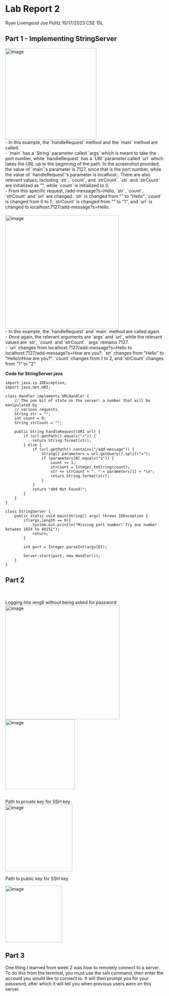 # Lab Report 2
Ryan Livengood
Joe Politz
10/17/2023
CSE 15L


## Part 1 - Implementing StringServer
<img width="288" alt="image" src="https://github.com/Waterblokey/cse15l-lab-reports/assets/118576768/a3ad778e-989d-48ef-93aa-c5a796af546d">
<br />
- In this example, the `handleRequest` method and the `main` method are called.
<br />
- `main` has a `String` parameter called `args` which is meant to take the port number, while `handleRequest` has a `URI` parameter called `url` which takes the URL up to the beginning of the path. In the screenshot provided, the value of `main`'s parameter is 7127, since that is the port number, while the value of `handleRequest`'s parameter is localhost:. There are also relevant values, including `str`, `count`, and `strCount`. `str` and `strCount` are initialized as "", while `count` is initialized to 0.
<br />
- From this specific request, /add-message?s=Hello, `str`, `count`, `strCount` and `url` are changed. `str` is changed from "" to "Hello", `count` is changed from 0 to 1, `strCount` is changed from "" to "1", and `url` is changed to localhost:7127/add-message?s=Hello.
<br />
<br />


<img width="359" alt="image" src="https://github.com/Waterblokey/cse15l-lab-reports/assets/118576768/21d40cc2-72dc-45fb-8054-89d799418ada">
<br />
- In this example, the `handleRequest` and `main` method are called again. 
<br />
- Once again, the relevant arguments are `args` and `url`, while the relevant values are `str`, `count` and `strCount`. `args` remains 7127.
<br />
- `url` changes from localhost:7127/add-message?s=Hello to localhost:7127/add-message?s=How are you?. `str` changes from "Hello" to "Hello\nHow are you?". `count` changes from 1 to 2, and `strCount` changes from "1" to "2"
<br />

**Code for StringServer.java**
```
import java.io.IOException;
import java.net.URI;

class Handler implements URLHandler {
    // The one bit of state on the server: a number that will be manipulated by
    // various requests.
    String str = "";
    int count = 0;
    String strCount = "";

    public String handleRequest(URI url) {
        if (url.getPath().equals("/")) {
            return String.format(str);
        } else {
            if (url.getPath().contains("/add-message")) {
                String[] parameters = url.getQuery().split("=");
                if (parameters[0].equals("s")) {
                    count += 1;
                    strCount = Integer.toString(count);
                    str += strCount + ". " + parameters[1] + "\n";
                    return String.format(str);
                }
            }
            return "404 Not Found!";
        }
    }
}

class StringServer {
    public static void main(String[] args) throws IOException {
        if(args.length == 0){
            System.out.println("Missing port number! Try any number between 1024 to 49151");
            return;
        }

        int port = Integer.parseInt(args[0]);

        Server.start(port, new Handler());
    }
}
```

## Part 2 
<br />

Logging into ieng6 without being asked for password
<br />
<img width="361" alt="image" src="https://github.com/Waterblokey/cse15l-lab-reports/assets/118576768/95decbd1-f878-47b6-9f03-2f25c7e5a584">
<img width="220" alt="image" src="https://github.com/Waterblokey/cse15l-lab-reports/assets/118576768/cd736c27-1d73-4c61-b89c-76cf66159284">

<br />
Path to private key for SSH key
<br />

<img width="212" alt="image" src="https://github.com/Waterblokey/cse15l-lab-reports/assets/118576768/76f1cba3-b7f7-44ec-89ed-3dd97446ddec">


Path to public key for SSH key

<img width="179" alt="image" src="https://github.com/Waterblokey/cse15l-lab-reports/assets/118576768/9603c404-3ba3-4b69-9496-db47d7f5f3c2">


## Part 3
One thing I learned from week 2 was how to remotely connect to a server. To do this from the terminal, you must use the ssh command, then enter the account you would like to connect to. It will then prompt you for your password, after which it will tell you when previous users were on this server.


